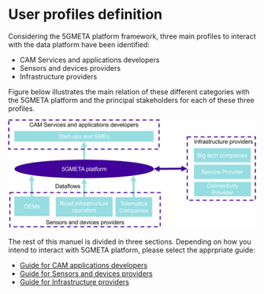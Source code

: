 # User profiles definition

Considering the 5GMETA platform framework, three main profiles to interact with the data platform have been identified:

* CAM Services and applications developers
* Sensors and devices providers
* Infrastructure providers

Figure below illustrates the main relation of these different categories with the 5GMETA platform and the principal stakeholders for each of these three profiles.

![User profiles overview](images/5gmeta_actors.png)

The rest of this manuel is divided in three sections. Depending on how you intend to interact with 5GMETA platform, please select the apprpriate guide:

* [Guide for CAM applications developers](getting-started.md)
* [Guide for Sensors and devices providers](getting-started-sensor-provider.md)
* [Guide for Infrastructure providers](getting-started-infrastructure-provider.md)
